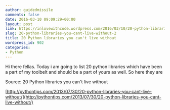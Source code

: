 ```yaml
---
author: guidedmissile
comments: false
date: 2016-03-10 09:09:29+00:00
layout: post
link: https://inlovewithcode.wordpress.com/2016/03/10/20-python-libraries-you-cant-live-without-2/
slug: 20-python-libraries-you-cant-live-without-2
title: 20 Python libraries you can't live without
wordpress_id: 902
categories:
- Python
---
```


Hi there fellas. Today i am going to list 20 python libraries which have been a part of my toolbelt and should be a part of yours as well. So here they are

Source: 20 Python libraries you can't live without

[http://pythontips.com/2013/07/30/20-python-libraries-you-cant-live-without/](http://pythontips.com/2013/07/30/20-python-libraries-you-cant-live-without/)
